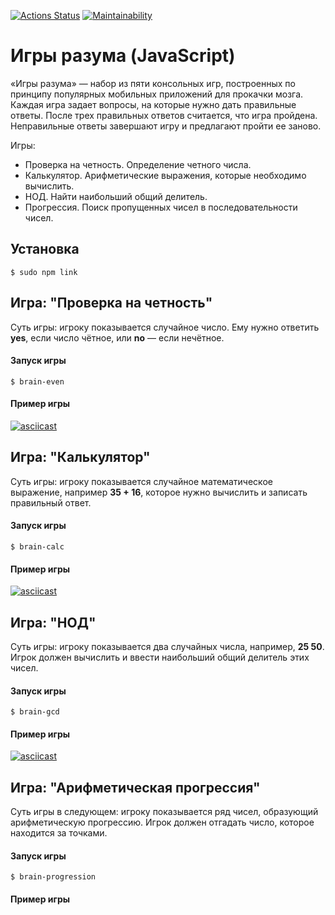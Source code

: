 [![Actions Status](https://github.com/MrFiftyFifty/frontend-project-44/actions/workflows/hexlet-check.yml/badge.svg)](https://github.com/MrFiftyFifty/frontend-project-44/actions)
[![Maintainability](https://api.codeclimate.com/v1/badges/5822c9e7c8bbdccc5109/maintainability)](https://codeclimate.com/github/MrFiftyFifty/frontend-project-44/maintainability)

# Игры разума (JavaScript)

«Игры разума» — набор из пяти консольных игр, построенных по принципу популярных мобильных приложений для прокачки мозга. Каждая игра задает вопросы, на которые нужно дать правильные ответы. После трех правильных ответов считается, что игра пройдена. Неправильные ответы завершают игру и предлагают пройти ее заново. 

Игры:
- Проверка на четность. Определение четного числа.
- Калькулятор. Арифметические выражения, которые необходимо вычислить.
- НОД. Найти наибольший общий делитель.
- Прогрессия. Поиск пропущенных чисел в последовательности чисел.

## Установка

```
$ sudo npm link 
```

## Игра: "Проверка на четность"

Суть игры: игроку показывается случайное число. Ему нужно ответить **yes**, если число чётное, или **no** — если нечётное.

#### Запуск игры

```
$ brain-even
```  

#### Пример игры

[![asciicast](https://asciinema.org/a/w0Mls5es0IbIO7NvQGy5F6EGX.svg)](https://asciinema.org/a/w0Mls5es0IbIO7NvQGy5F6EGX)

## Игра: "Калькулятор"

Суть игры: игроку показывается случайное математическое выражение, например **35 + 16**, которое нужно вычислить и записать правильный ответ.

#### Запуск игры

```
$ brain-calc
```  

#### Пример игры

[![asciicast](https://asciinema.org/a/bYNnpPLeYu68QrJlRL3TW3g5y.svg)](https://asciinema.org/a/bYNnpPLeYu68QrJlRL3TW3g5y)

## Игра: "НОД"

Суть игры: игроку показывается два случайных числа, например, **25 50**. Игрок должен вычислить и ввести наибольший общий делитель этих чисел.

#### Запуск игры

```
$ brain-gcd
```  

#### Пример игры

[![asciicast](https://asciinema.org/a/fjJfQBTzRKttaKRbZ4ufuf9eU.svg)](https://asciinema.org/a/fjJfQBTzRKttaKRbZ4ufuf9eU)

## Игра: "Арифметическая прогрессия"

Суть игры в следующем: игроку показывается ряд чисел, образующий арифметическую прогрессию. Игрок должен отгадать число, которое находится за точками.

#### Запуск игры

```
$ brain-progression
```  

#### Пример игры

